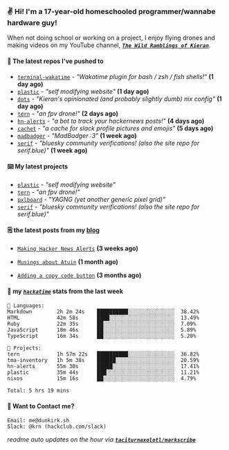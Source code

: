 ### ✌️ Hi! I'm a 17-year-old homeschooled programmer/wannabe hardware guy!

When not doing school or working on a project, I enjoy flying drones and making videos on my YouTube channel, [**_`The Wild Ramblings of Kieran`_**](https://youtube.com/@kieran.rambles).

#### 👷 The latest repos I've pushed to

- [`terminal-wakatime`](https://github.com/hackclub/terminal-wakatime) - _"Wakatime plugin for bash / zsh / fish shells!"_ **(1 day ago)**
- [`plastic`](https://github.com/taciturnaxolotl/plastic) - _"self modifying website"_ **(1 day ago)**
- [`dots`](https://github.com/taciturnaxolotl/dots) - _"Kieran's opinionated (and probably slightly dumb) nix config"_ **(1 day ago)**
- [`tern`](https://github.com/taciturnaxolotl/tern) - _"an fpv drone!"_ **(2 days ago)**
- [`hn-alerts`](https://github.com/taciturnaxolotl/hn-alerts) - _"a bot to track your hackernews posts!"_ **(4 days ago)**
- [`cachet`](https://github.com/taciturnaxolotl/cachet) - _"a cache for slack profile pictures and emojis"_ **(5 days ago)**
- [`madbadger`](https://github.com/taciturnaxolotl/madbadger) - _"MadBadger :3"_ **(1 week ago)**
- [`serif`](https://github.com/taciturnaxolotl/serif) - _"bluesky community verifications! (also the site repo for serif.blue)"_ **(1 week ago)**

#### ⌨️ My latest projects

- [`plastic`](https://github.com/taciturnaxolotl/plastic) - _"self modifying website"_
- [`tern`](https://github.com/taciturnaxolotl/tern) - _"an fpv drone!"_
- [`pxlboard`](https://github.com/taciturnaxolotl/pxlboard) - _"YAGNG (yet another generic pixel grid)"_
- [`serif`](https://github.com/taciturnaxolotl/serif) - _"bluesky community verifications! (also the site repo for serif.blue)"_

#### 🗒️ the latest posts from my [blog](https://dunkirk.sh)

- [`Making Hacker News Alerts`](https://dunkirk.sh/blog/hn-alerts/) **(3 weeks ago)**

- [`Musings about Atuin`](https://dunkirk.sh/blog/atuin/) **(1 month ago)**

- [`Adding a copy code button`](https://dunkirk.sh/blog/adding-a-copy-button/) **(3 months ago)**



#### 📡 my [_`hackatime`_](https://waka.hackclub.com) stats from the last week

```text
💾 Languages:
Markdown        2h 2m 24s    ██████████░░░░░░░░░░░░░░░  38.42%
HTML            42m 58s      ████░░░░░░░░░░░░░░░░░░░░░  13.49%
Ruby            22m 35s      ██░░░░░░░░░░░░░░░░░░░░░░░  7.09%
JavaScript      18m 46s      ██░░░░░░░░░░░░░░░░░░░░░░░  5.89%
TypeScript      16m 34s      ██░░░░░░░░░░░░░░░░░░░░░░░  5.20%

💼 Projects:
tern            1h 57m 22s   ██████████░░░░░░░░░░░░░░░  36.82%
tma-inventory   1h 5m 38s    ██████░░░░░░░░░░░░░░░░░░░  20.59%
hn-alerts       55m 30s      █████░░░░░░░░░░░░░░░░░░░░  17.41%
plastic         35m 44s      ███░░░░░░░░░░░░░░░░░░░░░░  11.21%
nixos           15m 16s      ██░░░░░░░░░░░░░░░░░░░░░░░  4.79%

Total: 5 hrs 19 mins
```

#### 📮 Want to Contact me?

```text
Email: me@dunkirk.sh
Slack: @krn (hackclub.com/slack)
```

_readme auto updates on the hour via [**`taciturnaxolotl/markscribe`**](https://github.com/taciturnaxolotl/markscribe)_
